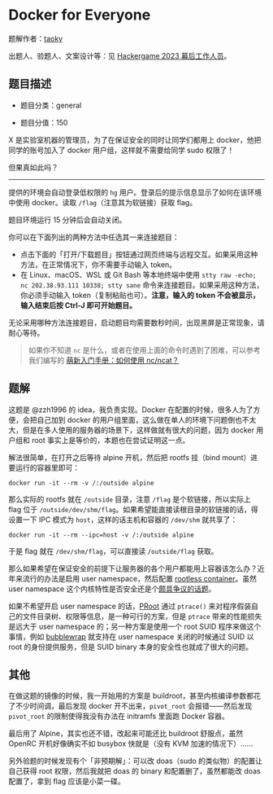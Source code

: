 # Docker for Everyone

题解作者：[taoky](https://github.com/taoky)

出题人、验题人、文案设计等：见 [Hackergame 2023 幕后工作人员](https://hack.lug.ustc.edu.cn/credits/)。

## 题目描述

- 题目分类：general

- 题目分值：150

X 是实验室机器的管理员，为了在保证安全的同时让同学们都用上 docker，他把同学的账号加入了 docker 用户组，这样就不需要给同学 sudo 权限了！

但果真如此吗？

---

提供的环境会自动登录低权限的 `hg` 用户。登录后的提示信息显示了如何在该环境中使用 docker。读取 `/flag`（注意其为软链接）获取 flag。

题目环境运行 15 分钟后会自动关闭。

你可以在下面列出的两种方法中任选其一来连接题目：

- 点击下面的「打开/下载题目」按钮通过网页终端与远程交互。如果采用这种方法，在正常情况下，你不需要手动输入 token。
- 在 Linux、macOS、WSL 或 Git Bash 等本地终端中使用 `stty raw -echo; nc 202.38.93.111 10338; stty sane` 命令来连接题目。如果采用这种方法，你必须手动输入 token（复制粘贴也可）。**注意，输入的 token 不会被显示，输入结束后按 Ctrl-J 即可开始题目。**

无论采用哪种方法连接题目，启动题目均需要数秒时间，出现黑屏是正常现象，请耐心等待。

> 如果你不知道 `nc` 是什么，或者在使用上面的命令时遇到了困难，可以参考我们编写的 [萌新入门手册：如何使用 nc/ncat？](https://lug.ustc.edu.cn/planet/2019/09/how-to-use-nc/)

## 题解

这题是 @zzh1996 的 idea，我负责实现。Docker 在配置的时候，很多人为了方便，会把自己加到 docker 的用户组里面，这么做在单人的环境下问题倒也不太大，但是在多人使用的服务器的场景下，这样做就有很大的问题，因为 docker 用户组和 root 事实上是等价的，本题也在尝试证明这一点。

解法很简单，在打开之后等待 alpine 开机，然后把 rootfs 挂（bind mount）进要运行的容器里即可：

```
docker run -it --rm -v /:/outside alpine
```

那么实际的 rootfs 就在 `/outside` 目录，注意 `/flag` 是个软链接，所以实际上 flag 位于 `/outside/dev/shm/flag`。如果希望能直接读根目录的软链接的话，得设置一下 IPC 模式为 `host`，这样的话主机和容器的 `/dev/shm` 就共享了：

```
docker run -it --rm --ipc=host -v /:/outside alpine
```

于是 flag 就在 `/dev/shm/flag`，可以直接读 `/outside/flag` 获取。

那么如果希望在保证安全的前提下让服务器的各个用户都能用上容器该怎么办？近年来流行的办法是启用 user namespace，然后配置 [rootless container](https://rootlesscontaine.rs/)。虽然 user namespace 这个内核特性是否安全还是个[颇具争议的话题](https://security.stackexchange.com/questions/209529/what-does-enabling-kernel-unprivileged-userns-clone-do)。

如果不希望开启 user namespace 的话，[PRoot](https://github.com/proot-me/PRoot/) 通过 `ptrace()` 来对程序假装自己的文件目录树、权限等信息，是一种可行的方案，但是 `ptrace` 带来的性能损失是远大于 user namespace 的；另一种方案是使用一个 root SUID 程序来做这个事情，例如 [bubblewrap](https://github.com/containers/bubblewrap) 就支持在 user namespace 关闭的时候通过 SUID 以 root 的身份提供服务，但是 SUID binary 本身的安全性也就成了很大的问题。

## 其他

在做这题的镜像的时候，我一开始用的方案是 buildroot，甚至内核编译参数都花了不少时间调，最后发现 docker 开不出来，`pivot_root` 会报错——然后发现 `pivot_root` 的限制使得我没有办法在 initramfs 里面跑 Docker 容器。

最后用了 Alpine，其实也还不错，改起来可能还比 buildroot 舒服点，虽然 OpenRC 开机好像确实不如 busybox 快就是（没有 KVM 加速的情况下）……

另外验题的时候发现有个「非预期解」：可以改 doas（sudo 的类似物）的配置让自己获得 root 权限，然后我就把 doas 的 binary 和配置删了，虽然都能改 doas 配置了，拿到 flag 应该是小菜一碟。
